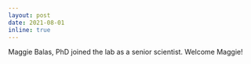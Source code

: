 ```yaml
---
layout: post
date: 2021-08-01
inline: true
---
```


Maggie Balas, PhD joined the lab as a senior scientist. Welcome Maggie!
